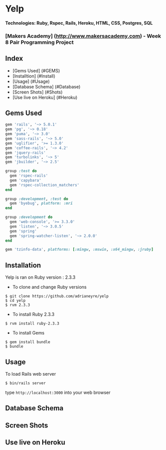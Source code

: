 # Yelp
#### Technologies: Ruby, Rspec, Rails, Heroku, HTML, CSS, Postgres, SQL
### [Makers Academy] (http://www.makersacademy.com) - Week 8 Pair Programming Project

## Index
* [Gems Used] (#GEMS)
* [Installtion] (#Install)
* [Usage] (#Usage)
* [Database Schema] (#Database)
* [Screen Shots] (#Shots)
* [Use live on Heroku] (#Heroku)

## <a name="GEMS">Gems Used</a>
```ruby
gem 'rails', '~> 5.0.1'
gem 'pg', '~> 0.18'
gem 'puma', '~> 3.0'
gem 'sass-rails', '~> 5.0'
gem 'uglifier', '>= 1.3.0'
gem 'coffee-rails', '~> 4.2'
gem 'jquery-rails'
gem 'turbolinks', '~> 5'
gem 'jbuilder', '~> 2.5'

group :test do
  gem 'rspec-rails'
  gem 'capybara'
  gem 'rspec-collection_matchers'
end

group :development, :test do
  gem 'byebug', platform: :mri
end

group :development do
  gem 'web-console', '>= 3.3.0'
  gem 'listen', '~> 3.0.5'
  gem 'spring'
  gem 'spring-watcher-listen', '~> 2.0.0'
end

gem 'tzinfo-data', platforms: [:mingw, :mswin, :x64_mingw, :jruby]
```

## <a name="Install">Installation</a>
Yelp is ran on Ruby version : 2.3.3

* To clone and change Ruby versions
```shell
$ git clone https://github.com/adrianeyre/yelp
$ cd yelp
$ rvm 2.3.3
```
* To install Ruby 2.3.3
```shell
$ rvm install ruby-2.3.3
```
* To install Gems
```shell
$ gem install bundle
$ bundle
```

## <a name="Usage">Usage</a>
To load Rails web server
```shell
$ bin/rails server
```
type `http://localhost:3000` into your web browser

## <a name="Database">Database Schema</a>

## <a name="Shots">Screen Shots</a>

## <a name="Heroku">Use live on Heroku</a>
